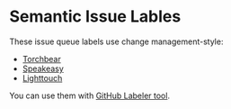 # Semantic Issue Lables

These issue queue labels use change management-style:
* [Torchbear](https://github.com/patchworkuniversity/torchbear)
* [Speakeasy](https://github.com/patchworkuniversity/speakeasy)
* [Lighttouch](https://github.com/patchworkuniversity/lighttouch)

You can use them with [GitHub Labeler tool](https://github.com/tonglil/labeler).
